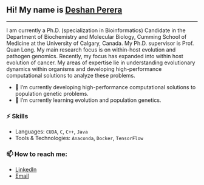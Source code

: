## Hi! My name is [Deshan Perera](https://sites.google.com/view/deshanperera)

---
I am currently a Ph.D. (specialization in Bioinformatics) Candidate in the Department of Biochemistry and Molecular Biology, Cumming School of Medicine at the University of Calgary, Canada. My Ph.D. supervisor is Prof. Quan Long. My main research focus is on within-host evolution and pathogen genomics. Recently, my focus has expanded into within host evolution of cancer.  My areas of expertise lie in understanding evolutionary dynamics within organisms and developing high-performance computational solutions to analyze these problems.

- 🔭 I’m currently developing high-performance computational solutions to population genetic problems.
- 🌱 I’m currently learning evolution and population genetics.

### ⚡ Skills
- Languages: `CUDA`, `C`, `C++`, `Java`
- Tools & Technologies: `Anaconda`, `Docker`, `TensorFlow`

### 📫 How to reach me:
- [LinkedIn](www.linkedin.com/in/deshan-perera-77181093)
- [Email](mailto:duwagedahampriyabala@ucalgary.ca)

